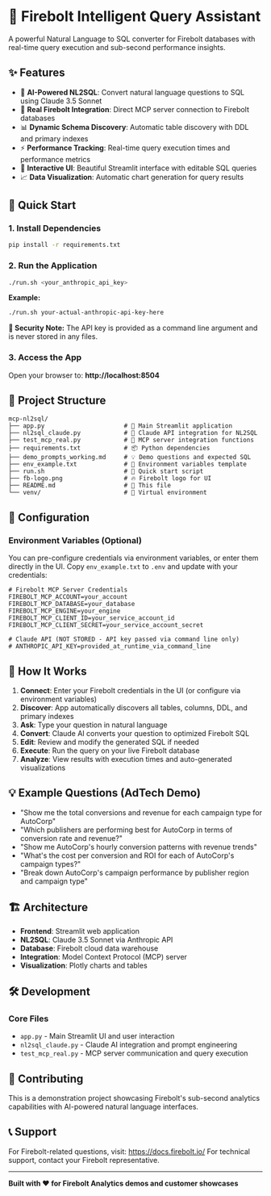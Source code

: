 # 🚀 Firebolt Intelligent Query Assistant

A powerful Natural Language to SQL converter for Firebolt databases with real-time query execution and sub-second performance insights.

## ✨ Features

- 🧠 **AI-Powered NL2SQL**: Convert natural language questions to SQL using Claude 3.5 Sonnet
- 🔌 **Real Firebolt Integration**: Direct MCP server connection to Firebolt databases  
- 📊 **Dynamic Schema Discovery**: Automatic table discovery with DDL and primary indexes
- ⚡ **Performance Tracking**: Real-time query execution times and performance metrics
- 🎨 **Interactive UI**: Beautiful Streamlit interface with editable SQL queries
- 📈 **Data Visualization**: Automatic chart generation for query results

## 🚀 Quick Start

### 1. Install Dependencies
```bash
pip install -r requirements.txt
```

### 2. Run the Application
```bash
./run.sh <your_anthropic_api_key>
```

**Example:**
```bash
./run.sh your-actual-anthropic-api-key-here
```

**🔐 Security Note:** The API key is provided as a command line argument and is never stored in any files.

### 3. Access the App
Open your browser to: **http://localhost:8504**

## 📁 Project Structure

```
mcp-nl2sql/
├── app.py                      # 🎯 Main Streamlit application
├── nl2sql_claude.py            # 🧠 Claude API integration for NL2SQL
├── test_mcp_real.py            # 🔌 MCP server integration functions
├── requirements.txt            # 📦 Python dependencies
├── demo_prompts_working.md     # 💡 Demo questions and expected SQL
├── env_example.txt             # 🔑 Environment variables template
├── run.sh                      # 🏃 Quick start script
├── fb-logo.png                 # 🔥 Firebolt logo for UI
├── README.md                   # 📖 This file
└── venv/                       # 🐍 Virtual environment
```

## 🔧 Configuration

### Environment Variables (Optional)
You can pre-configure credentials via environment variables, or enter them directly in the UI. 
Copy `env_example.txt` to `.env` and update with your credentials:

```env
# Firebolt MCP Server Credentials
FIREBOLT_MCP_ACCOUNT=your_account
FIREBOLT_MCP_DATABASE=your_database  
FIREBOLT_MCP_ENGINE=your_engine
FIREBOLT_MCP_CLIENT_ID=your_service_account_id
FIREBOLT_MCP_CLIENT_SECRET=your_service_account_secret

# Claude API (NOT STORED - API key passed via command line only)
# ANTHROPIC_API_KEY=provided_at_runtime_via_command_line
```

## 🎯 How It Works

1. **Connect**: Enter your Firebolt credentials in the UI (or configure via environment variables)
2. **Discover**: App automatically discovers all tables, columns, DDL, and primary indexes
3. **Ask**: Type your question in natural language
4. **Convert**: Claude AI converts your question to optimized Firebolt SQL  
5. **Edit**: Review and modify the generated SQL if needed
6. **Execute**: Run the query on your live Firebolt database
7. **Analyze**: View results with execution times and auto-generated visualizations

## 💡 Example Questions (AdTech Demo)

- "Show me the total conversions and revenue for each campaign type for AutoCorp"
- "Which publishers are performing best for AutoCorp in terms of conversion rate and revenue?"
- "Show me AutoCorp's hourly conversion patterns with revenue trends"
- "What's the cost per conversion and ROI for each of AutoCorp's campaign types?"
- "Break down AutoCorp's campaign performance by publisher region and campaign type"

## 🏗️ Architecture

- **Frontend**: Streamlit web application
- **NL2SQL**: Claude 3.5 Sonnet via Anthropic API
- **Database**: Firebolt cloud data warehouse
- **Integration**: Model Context Protocol (MCP) server
- **Visualization**: Plotly charts and tables


## 🛠️ Development

### Core Files
- `app.py` - Main Streamlit UI and user interaction
- `nl2sql_claude.py` - Claude AI integration and prompt engineering
- `test_mcp_real.py` - MCP server communication and query execution



## 🤝 Contributing

This is a demonstration project showcasing Firebolt's sub-second analytics capabilities with AI-powered natural language interfaces.

## 📞 Support

For Firebolt-related questions, visit: https://docs.firebolt.io/
For technical support, contact your Firebolt representative.

---

**Built with ❤️ for Firebolt Analytics demos and customer showcases**